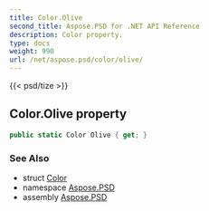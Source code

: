 ```yaml
---
title: Color.Olive
second_title: Aspose.PSD for .NET API Reference
description: Color property. 
type: docs
weight: 990
url: /net/aspose.psd/color/olive/
---
```

{{< psd/tize >}}
## Color.Olive property

```csharp
public static Color Olive { get; }
```

### See Also

* struct [Color](../)
* namespace [Aspose.PSD](../../color/)
* assembly [Aspose.PSD](../../../)


